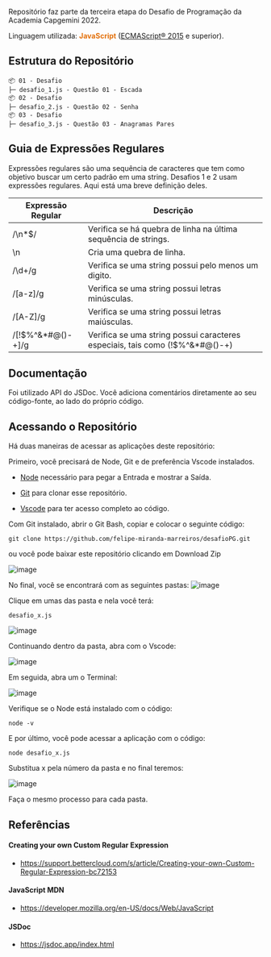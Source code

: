 Repositório faz parte da terceira etapa do Desafio de Programação da Academia Capgemini 2022.

Linguagem utilizada: <span style="color:#E3710C;"><strong>JavaScript</strong></span> (<a href="https://262.ecma-international.org/6.0/" target="_blank">ECMAScript® 2015</a> e superior).

## Estrutura do Repositório

```
📦 01 - Desafio
├─ desafio_1.js - Questão 01 - Escada
📦 02 - Desafio
├─ desafio_2.js - Questão 02 - Senha
📦 03 - Desafio 
├─ desafio_3.js - Questão 03 - Anagramas Pares
```

## Guia de Expressões Regulares

Expressões regulares são uma sequência de caracteres que tem como objetivo buscar um certo padrão em uma string.
Desafios 1 e 2 usam expressões regulares. Aqui está uma breve definição deles.

| Expressão Regular | Descrição                                                                     |
| ----------------- | ----------------------------------------------------------------------------- |
| /\n\*$/           | Verifica se há quebra de linha na última sequência de strings.                |
| \n                | Cria uma quebra de linha.                                                     |
| /\d+/g            | Verifica se uma string possui pelo menos um digito.                           |
| /[a-z]/g          | Verifica se uma string possui letras minúsculas.                              |
| /[A-Z]/g          | Verifica se uma string possui letras maiúsculas.                              |
| /[!$%^&*#@()-+]/g | Verifica se uma string possui caracteres especiais, tais como (!$%^&\*#@()-+) |

## Documentação

Foi utilizado API do JSDoc. Você adiciona comentários diretamente ao seu código-fonte, ao lado do próprio código.

## Acessando o Repositório

Há duas maneiras de acessar as aplicações deste repositório:

Primeiro, você precisará de Node, Git e de preferência Vscode instalados.

- <a href="https://nodejs.org/en/">Node<a/> necessário para pegar a Entrada e mostrar a Saída.
- <a href="https://git-scm.com/downloads">Git<a/> para clonar esse repositório.

- <a href="https://code.visualstudio.com/">Vscode<a/> para ter acesso completo ao código.

Com Git instalado, abrir o Git Bash, copiar e colocar o seguinte código:

```
git clone https://github.com/felipe-miranda-marreiros/desafioPG.git
```

ou você pode baixar este repositório clicando em Download Zip

![image](https://user-images.githubusercontent.com/91689754/154537871-21d99722-750c-44b7-8b14-41325fff744a.png)

No final, você se encontrará com as seguintes pastas:
![image](https://user-images.githubusercontent.com/91689754/154509855-74fe08de-2667-42d5-91ed-f446fb95bb4c.png)

Clique em umas das pasta e nela você terá:

```
desafio_x.js
```

![image](https://user-images.githubusercontent.com/91689754/154542869-9a0a4d99-ca10-4bfc-aa41-921fe51b5c2f.png)

Continuando dentro da pasta, abra com o Vscode:

![image](https://user-images.githubusercontent.com/91689754/154543181-6133f915-a535-47ca-84aa-9b6cd8161f2a.png)

Em seguida, abra um o Terminal:

![image](https://user-images.githubusercontent.com/91689754/154543994-7cc4c1bc-261c-4fb7-8079-117e6537cb54.png)

Verifique se o Node está instalado com o código:

```
node -v
```

E por último, você pode acessar a aplicação com o código:

```
node desafio_x.js
```

Substitua x pela número da pasta e no final teremos:

![image](https://user-images.githubusercontent.com/91689754/154544749-5e9e89ab-43b2-4a3a-8b16-ad342597cc33.png)

Faça o mesmo processo para cada pasta.

## Referências

#### Creating your own Custom Regular Expression

- https://support.bettercloud.com/s/article/Creating-your-own-Custom-Regular-Expression-bc72153

#### JavaScript MDN

- https://developer.mozilla.org/en-US/docs/Web/JavaScript

#### JSDoc

- https://jsdoc.app/index.html
